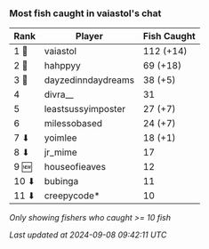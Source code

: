 ### Most fish caught in vaiastol's chat
| Rank | Player | Fish Caught |
|------|--------|-----------|
| 1 🥇  | vaiastol  | 112 (+14) |
| 2 🥈  | hahppyy  | 69 (+18) |
| 3 🥉  | dayzedinndaydreams  | 38 (+5) |
| 4  | divra__  | 31 |
| 5  | leastsussyimposter  | 27 (+7) |
| 6  | milessobased  | 24 (+7) |
| 7 ⬇ | yoimlee  | 18 (+1) |
| 8 ⬇ | jr_mime  | 17 |
| 9 🆕 | houseofieaves  | 12 |
| 10 ⬇ | bubinga  | 11 |
| 11 ⬇ | creepycode*  | 10 |

_Only showing fishers who caught >= 10 fish_

_Last updated at 2024-09-08 09:42:11 UTC_